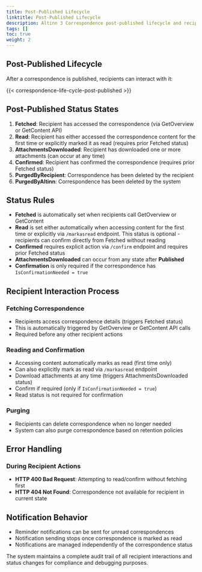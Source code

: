 ```yaml
---
title: Post-Published Lifecycle
linktitle: Post-Published Lifecycle
description: Altinn 3 Correspondence post-published lifecycle and recipient interactions.
tags: []
toc: true
weight: 2
---
```


## Post-Published Lifecycle

After a correspondence is published, recipients can interact with it:

{{< correspondence-life-cycle-post-published >}}

## Post-Published Status States

1. **Fetched**: Recipient has accessed the correspondence (via GetOverview or GetContent API)
2. **Read**: Recipient has either accessed the correspondence content for the first time or explicitly marked it as read (requires prior Fetched status)
3. **AttachmentsDownloaded**: Recipient has downloaded one or more attachments (can occur at any time)
4. **Confirmed**: Recipient has confirmed the correspondence (requires prior Fetched status)
5. **PurgedByRecipient**: Correspondence has been deleted by the recipient
6. **PurgedByAltinn**: Correspondence has been deleted by the system

## Status Rules

- **Fetched** is automatically set when recipients call GetOverview or GetContent
- **Read** is set either automatically when accessing content for the first time or explicitly via `/markasread` endpoint.  This status is optional - recipients can confirm directly from Fetched without reading
- **Confirmed** requires explicit action via `/confirm` endpoint and requires prior Fetched status
- **AttachmentsDownloaded** can occur from any state after **Published**
- **Confirmation** is only required if the correspondence has `IsConfirmationNeeded = true`

## Recipient Interaction Process

### Fetching Correspondence
- Recipients access correspondence details (triggers Fetched status)
- This is automatically triggered by GetOverview or GetContent API calls
- Required before any other recipient actions

### Reading and Confirmation
- Accessing content automatically marks as read (first time only)
- Can also explicitly mark as read via `/markasread` endpoint
- Download attachments at any time (triggers AttachmentsDownloaded status)
- Confirm if required (only if `IsConfirmationNeeded = true`)
- Read status is not required for confirmation

### Purging
- Recipients can delete correspondence when no longer needed
- System can also purge correspondence based on retention policies

## Error Handling

### During Recipient Actions
- **HTTP 400 Bad Request**: Attempting to read/confirm without fetching first
- **HTTP 404 Not Found**: Correspondence not available for recipient in current state

## Notification Behavior

- Reminder notifications can be sent for unread correspondences
- Notification sending stops once correspondence is marked as read
- Notifications are managed independently of the correspondence status

The system maintains a complete audit trail of all recipient interactions and status changes for compliance and debugging purposes. 